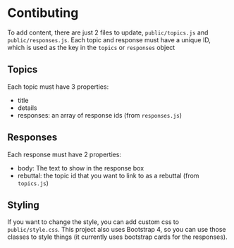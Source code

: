 # Contibuting

To add content, there are just 2 files to update, `public/topics.js` and `public/responses.js`. Each topic and response must have a unique ID, which is used as the key in the `topics` or `responses` object
## Topics
Each topic must have 3 properties:
- title
- details
- responses: an array of response ids (from `responses.js`)

## Responses
Each response must have 2 properties:
- body: The text to show in the response box
- rebuttal: the topic id that you want to link to as a rebuttal (from `topics.js`)

## Styling
If you want to change the style, you can add custom css to `public/style.css`. This project also uses Bootstrap 4, so you can use those classes to style things (it currently uses bootstrap cards for the responses).
